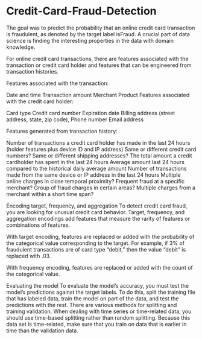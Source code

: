 # Credit-Card-Fraud-Detection

The goal was to predict the probability that an online credit card transaction is fraudulent, as denoted by the target label isFraud. A crucial part of data science is finding the interesting properties in the data with domain knowledge. 

For online credit card transactions, there are features associated with the transaction or credit card holder and features that can be engineered from transaction histories. 

Features associated with the transaction:

Date and time
Transaction amount
Merchant
Product
Features associated with the credit card holder:

Card type
Credit card number 
Expiration date
Billing address (street address, state, zip code), 
Phone number 
Email address

Features generated from transaction history:

Number of transactions a credit card holder has made in the last 24 hours (holder features plus device ID and IP address) 
Same or different credit card numbers?
Same or different shipping addresses? 
The total amount a credit cardholder has spent in the last 24 hours
Average amount last 24 hours compared to the historical daily average amount
Number of transactions made from the same device or IP address in the last 24 hours
Multiple online charges in close temporal proximity?
Frequent fraud at a specific merchant?
Group of fraud charges in certain areas?
Multiple charges from a merchant within a short time span?

Encoding target, frequency, and aggregation
To detect credit card fraud, you are looking for unusual credit card behavior. Target, frequency, and aggregation encodings add features that measure the rarity of features or combinations of features. 

With target encoding, features are replaced or added with the probability of the categorical value corresponding to the target. For example, if 3% of fraudulent transactions are of card type “debit,” then the value “debit” is replaced with .03.  

With frequency encoding, features are replaced or added with the count of the categorical value.

Evaluating the model 
To evaluate the model’s accuracy, you must test the model’s predictions against the target labels. To do this, split the training file that has labeled data, train the model on part of the data, and test the predictions with the rest. There are various methods for splitting and training validation. When dealing with time series or time-related data, you should use time-based splitting rather than random splitting. Because this data set is time-related, make sure that you train on data that is earlier in time than the validation data.  
